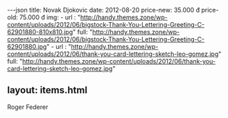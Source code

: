 ---json
title: Novak Djokovic
date: 2012-08-20
price-new: 35.000 đ
price-old: 75.000 đ
img:
    -
        url : "http://handy.themes.zone/wp-content/uploads/2012/06/bigstock-Thank-You-Lettering-Greeting-C-62901880-810x810.jpg"
        full: "http://handy.themes.zone/wp-content/uploads/2012/06/bigstock-Thank-You-Lettering-Greeting-C-62901880.jpg"
    -
        url : "http://handy.themes.zone/wp-content/uploads/2012/06/thank-you-card-lettering-sketch-leo-gomez.jpg"
        full: "http://handy.themes.zone/wp-content/uploads/2012/06/thank-you-card-lettering-sketch-leo-gomez.jpg"

layout: items.html
---
Roger Federer
